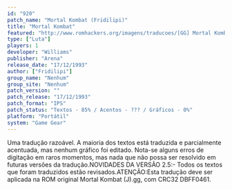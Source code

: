 ```yaml
---
id: "920"
patch_name: "Mortal Kombat (Fridilipi)"
title: "Mortal Kombat"
featured: "http://www.romhackers.org/imagens/traducoes/[GG] Mortal Kombat - Fridilipi - 1.png"
type: ["Luta"]
players: 1
developer: "Williams"
publisher: "Arena"
release_date: "17/12/1993"
author: ["Fridilipi"]
group_name: "Nenhum"
group_site: "Nenhum"
patch_version: ""
patch_release: "17/12/1993"
patch_format: "IPS"
patch_status: "Textos - 85% / Acentos - ??? / Gráficos - 0%"
platform: "Portátil"
system: "Game Gear"
---
```


Uma tradução razoável. A maioria dos textos está traduzida e parcialmente acentuada, mas nenhum gráfico foi editado. Nota-se alguns erros de digitação em raros momentos, mas nada que não possa ser resolvido em futuras versões da tradução.NOVIDADES DA VERSÃO 2.5:- Todos os textos que foram traduzidos estão revisados.ATENÇÃO:Esta tradução deve ser aplicada na ROM original Mortal Kombat (J).gg, com CRC32 DBFF0461.